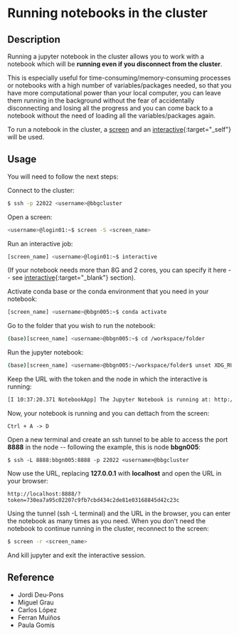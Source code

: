# Running notebooks in the cluster

## Description

Running a jupyter notebook in the cluster allows you to work with a notebook which will be **running even if you disconnect from the cluster**.

This is especially useful for time-consuming/memory-consuming processes or notebooks with a high number of variables/packages needed, so that you  have more computational power than your local computer, you can leave them running in the background without the fear of accidentally disconnecting and losing all the progress and you can come back to a notebook without the need of loading all the variables/packages again.

To run a notebook in the cluster, a [screen](https://bbglab.github.io/bbgwiki/Cluster%20basics/Screen/) and an [interactive](https://bbglab.github.io/bbgwiki/Cluster%20basics/Interactive/){:target="_self"} will be used.


## Usage
You will need to follow the next steps:

Connect to the cluster:
```bash
$ ssh -p 22022 <username>@bbgcluster
```
Open a screen:
```bash
<username>@login01:~$ screen -S <screen_name>
```
Run an interactive job:


```bash
[screen_name] <username>@login01:~$ interactive
```
(If your notebook needs more than 8G and 2 cores, you can specify it here -- see [interactive](https://bbglab.github.io/bbgwiki/Cluster%20basics/Interactive/){:target="_blank"} section).


Activate conda base or the conda environment that you need in your notebook:
```bash
[screen_name] <username>@bbgn005:~$ conda activate
```
Go to the folder that you wish to run the notebook:
```bash
(base)[screen_name] <username>@bbgn005:~$ cd /workspace/folder
```
 Run the jupyter notebook:
```bash
(base)[screen_name] <username>@bbgn005:~/workspace/folder$ unset XDG_RUNTIME_DIR && jupyter notebook --ip=0.0.0.0
```
Keep the URL with the token and the node in which the interactive is running:
```bash
[I 10:37:20.371 NotebookApp] The Jupyter Notebook is running at: http://127.0.0.1:8888/?token=730ea7a95c02207c9fb7cbd434c2de81e03168845d42c23c
```
Now, your notebook is running and you can dettach from the screen:
```
Ctrl + A -> D
```
Open a new terminal and create an ssh tunnel to be able to access the port **8888** in the node -- following the example, this is node **bbgn005**:
```
$ ssh -L 8888:bbgn005:8888 -p 22022 <username>@bbgcluster
```
Now use the URL,  replacing **127.0.0.1** with **localhost** and open the URL in your browser:
```
http://localhost:8888/?token=730ea7a95c02207c9fb7cbd434c2de81e03168845d42c23c
```
Using the tunnel (ssh -L  terminal) and the URL in the browser, you can enter the notebook as many times as you need. 
When you don't need the notebook to continue running in the cluster, reconnect to the screen:
```bash
$ screen -r <screen_name>
```
And kill jupyter and exit the interactive session.

## Reference
- Jordi Deu-Pons
- Miguel Grau
- Carlos López
- Ferran Muiños
- Paula Gomis
